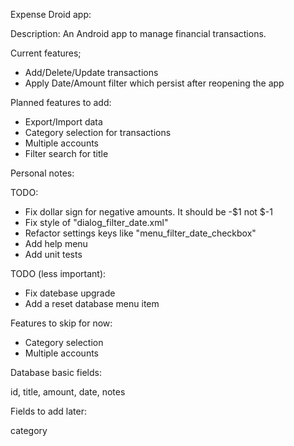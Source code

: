 Expense Droid app:

Description: An Android app to manage financial transactions.

Current features;
* Add/Delete/Update transactions
* Apply Date/Amount filter which persist after reopening the app

Planned features to add:
* Export/Import data
* Category selection for transactions
* Multiple accounts
* Filter search for title

Personal notes:

TODO:
* Fix dollar sign for negative amounts. It should be -$1 not $-1
* Fix style of "dialog_filter_date.xml"
* Refactor settings keys like "menu_filter_date_checkbox"
* Add help menu
* Add unit tests

TODO (less important):
* Fix datebase upgrade
* Add a reset database menu item


Features to skip for now:
* Category selection
* Multiple accounts


Database basic fields:

id, title, amount, date, notes

Fields to add later:

category